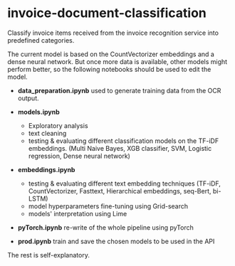 # invoice-document-classification

Classify invoice items received from the invoice recognition service into predefined categories.

The current model is based on the CountVectorizer embeddings and a dense neural network. But once more data is available, other models might perform better, so the following notebooks should be used to edit the model.

- **data_preparation.ipynb** used to generate training data from the OCR output.

- **models.ipynb** 
  * Exploratory analysis
  * text cleaning
  * testing & evaluating different classification models on the TF-iDF embeddings. (Multi Naive Bayes, XGB classifier, SVM, Logistic regression, Dense neural network)

- **embeddings.ipynb**  
  * testing & evaluating different text embedding techniques (TF-iDF, CountVectorizer, Fasttext, Hierarchical embeddings, seq-Bert, bi-LSTM)
  * model hyperparameters fine-tuning using Grid-search
  * models' interpretation using Lime
 
- **pyTorch.ipynb** re-write of the whole pipeline using pyTorch

- **prod.ipynb** train and save the chosen models to be used in the API


The rest is self-explanatory.
